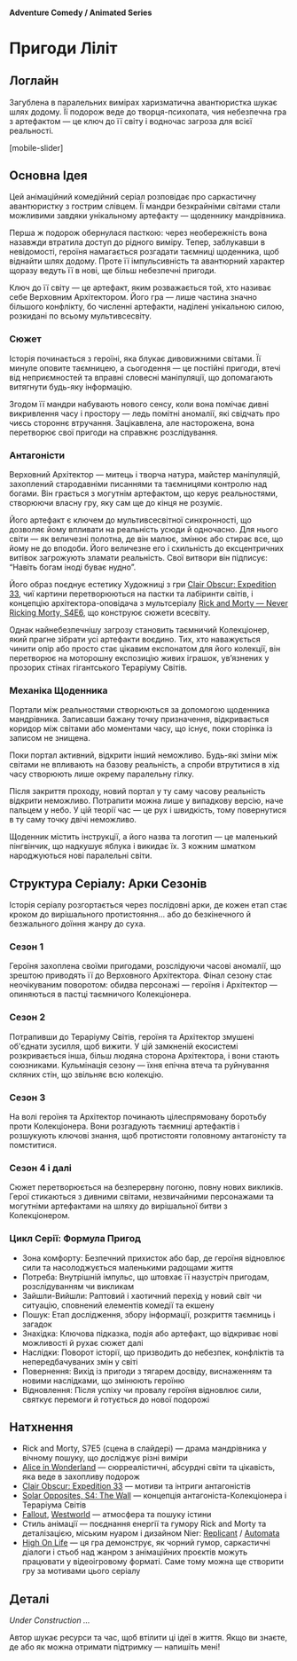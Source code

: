 #### Adventure Comedy / Animated Series

# Пригоди Ліліт

## Логлайн

Загублена в паралельних вимірах харизматична авантюристка шукає шлях додому. Її подорож веде до творця-психопата, чия небезпечна гра з артефактом — це ключ до її світу і водночас загроза для всієї реальності.

[mobile-slider]

## Основна Ідея

Цей анімаційний комедійний серіал розповідає про саркастичну авантюристку з гострим слівцем. Її мандри безкрайніми світами стали можливими завдяки унікальному артефакту — щоденнику мандрівника.

Перша ж подорож обернулася пасткою: через необережність вона назавжди втратила доступ до рідного виміру. Тепер, заблукавши в невідомості, героїня намагається розгадати таємниці щоденника, щоб віднайти шлях додому. Проте її імпульсивність та авантюрний характер щоразу ведуть її в нові, ще більш небезпечні пригоди.

Ключ до її світу — це артефакт, яким розважається той, хто називає себе Верховним Архітектором. Його гра — лише частина значно більшого конфлікту, бо численні артефакти, наділені унікальною силою, розкидані по всьому мультивсесвіту.

### Сюжет

Історія починається з героїні, яка блукає дивовижними світами. Її минуле оповите таємницею, а сьогодення — це постійні пригоди, втечі від неприємностей та вправні словесні маніпуляції, що допомагають витягнути будь-яку інформацію.

Згодом її мандри набувають нового сенсу, коли вона помічає дивні викривлення часу і простору — ледь помітні аномалії, які свідчать про чиєсь стороннє втручання. Зацікавлена, але насторожена, вона перетворює свої пригоди на справжнє розслідування.

### Антагоністи

Верховний Архітектор — митець і творча натура, майстер маніпуляцій, захоплений стародавніми писаннями та таємницями контролю над богами. Він грається з могутнім артефактом, що керує реальностями, створюючи власну гру, яку сам ще до кінця не розуміє.

Його артефакт є ключем до мультивсесвітної синхронності, що дозволяє йому впливати на реальність усюди й одночасно. Для нього світи — як величезні полотна, де він малює, змінює або стирає все, що йому не до вподоби. Його величезне его і схильність до ексцентричних витівок загрожують зламати реальність. Свої витвори він підписує: “Навіть богам іноді буває нудно”.

Його образ поєднує естетику Художниці з гри [Clair Obscur: Expedition 33](https://store.steampowered.com/app/1903340/Clair_Obscur_Expedition_33/), чиї картини перетворюються на пастки та лабіринти світів, і концепцію архітектора-оповідача з мультсеріалу [Rick and Morty — Never Ricking Morty, S4E6](https://www.imdb.com/title/tt10655686/), що конструює сюжети всесвіту.

Однак найнебезпечнішу загрозу становить таємничий Колекціонер, який прагне зібрати усі артефакти воєдино. Тих, хто наважується чинити опір або просто стає цікавим експонатом для його колекції, він перетворює на моторошну експозицію живих іграшок, ув’язнених у прозорих стінах гігантського Тераріуму Світів.

### Механіка Щоденника

Портали між реальностями створюються за допомогою щоденника мандрівника. Записавши бажану точку призначення, відкривається коридор між світами або моментами часу, що існує, поки сторінка із записом не знищена.

Поки портал активний, відкрити інший неможливо. Будь-які зміни між світами не впливають на базову реальність, а спроби втрутитися в хід часу створюють лише окрему паралельну гілку.

Після закриття проходу, новий портал у ту саму часову реальність відкрити неможливо. Потрапити можна лише у випадкову версію, наче пальцем у небо. У цій теорії час — це рух і швидкість, тому повернутися в ту саму точку двічі неможливо.

Щоденник містить інструкції, а його назва та логотип — це маленький пінгвінчик, що надкушує яблука і викидає їх. З кожним шматком народжуються нові паралельні світи.

## Структура Серіалу: Арки Сезонів

Історія серіалу розгортається через послідовні арки, де кожен етап стає кроком до вирішального протистояння… або до безкінечного й безжального доїння жанру до суха.

### Сезон 1

Героїня захоплена своїми пригодами, розслідуючи часові аномалії, що зрештою приводять її до Верховного Архітектора. Фінал сезону стає неочікуваним поворотом: обидва персонажі — героїня і Архітектор — опиняються в пастці таємничого Колекціонера.

### Сезон 2

Потрапивши до Тераріуму Світів, героїня та Архітектор змушені об'єднати зусилля, щоб вижити. У цій замкненій екосистемі розкривається інша, більш людяна сторона Архітектора, і вони стають союзниками. Кульмінація сезону — їхня епічна втеча та руйнування скляних стін, що звільняє всю колекцію.

### Сезон 3

На волі героїня та Архітектор починають цілеспрямовану боротьбу проти Колекціонера. Вони розгадують таємниці артефактів і розшукують ключові знання, щоб протистояти головному антагоністу та помститися.

### Сезон 4 і далі

Сюжет перетворюється на безперервну погоню, повну нових викликів. Герої стикаються з дивними світами, незвичайними персонажами та могутніми артефактами на шляху до вирішальної битви з Колекціонером.

### Цикл Серії: Формула Пригод

- Зона комфорту: Безпечний прихисток або бар, де героїня відновлює сили та насолоджується маленькими радощами життя
- Потреба: Внутрішній імпульс, що штовхає її назустріч пригодам, розслідуванням чи викликам
- Зайшли-Вийшли: Раптовий і хаотичний перехід у новий світ чи ситуацію, сповнений елементів комедії та екшену
- Пошук: Етап дослідження, збору інформації, розкриття таємниць і загадок
- Знахідка: Ключова підказка, подія або артефакт, що відкриває нові можливості й рухає сюжет далі
- Наслідки: Поворот історії, що призводить до небезпек, конфліктів та непередбачуваних змін у світі
- Повернення: Вихід із пригоди з тягарем досвіду, виснаженням та новими наслідками, що змінюють героїню
- Відновлення: Після успіху чи провалу героїня відновлює сили, святкує перемоги й готується до нової подорожі

## Натхнення

- Rick and Morty, S7E5 (сцена в слайдері) — драма мандрівника у вічному пошуку, що досліджує різні виміри
- [Alice in Wonderland](https://www.imdb.com/title/tt1014759/) — сюрреалістичні, абсурдні світи та цікавість, яка веде в захопливу подорож
- [Clair Obscur: Expedition 33](https://store.steampowered.com/app/1903340/Clair_Obscur_Expedition_33/) — мотиви та інтриги антагоністів
- [Solar Opposites, S4: The Wall](https://www.youtube.com/watch?v=K0a85gwgQ8A) — концепція антагоніста-Колекціонера і Тераріума Світів
- [Fallout](https://www.imdb.com/title/tt12637874/), [Westworld](https://www.imdb.com/title/tt0475784/) — атмосфера та пошуку істини
- Стиль анімації — поєднання енергії та гумору Rick and Morty та деталізацією, міським нуаром і дизайном Nier: [Replicant](https://store.steampowered.com/app/1113560/NieR_Replicant_ver122474487139/) / [Automata](https://store.steampowered.com/app/524220/NieRAutomata/)
- [High On Life](https://store.steampowered.com/app/1583230/High_On_Life/) — ця гра демонструє, як чорний гумор, саркастичні діалоги і стьоб над жанром з анімаційних проєктів можуть працювати у відеоігровому форматі. Саме тому можна ще створити гру за мотивами цього серіалу

## Деталі

*Under Construction …*

Автор шукає ресурси та час, щоб втілити ці ідеї в життя. Якщо ви знаєте, де або як можна отримати підтримку — напишіть мені!